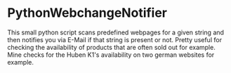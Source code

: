 # PythonWebchangeNotifier
This small python script scans predefined webpages for a given string and then notifies you via E-Mail if that string is present or not. Pretty useful for checking the availability of products that are often sold out for example. Mine checks for the Huben K1's availability on two german websites for example.
